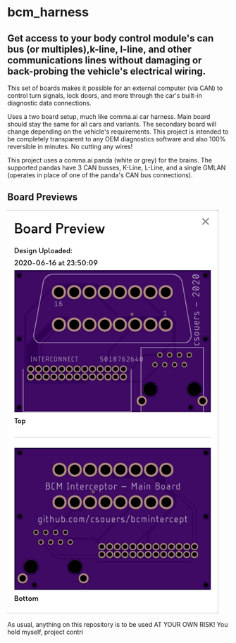 
# bcm_harness

## Get access to your body control module's can bus (or multiples),k-line, l-line, and other communications lines without damaging or back-probing the vehicle's electrical wiring.

This set of boards makes it possible for an external computer (via CAN) to control turn signals, lock doors, and more through the car's built-in diagnostic data connections.

Uses a two board setup, much like comma.ai car harness. Main board should stay the same for all cars and variants. The secondary board will change depending on the vehicle's requirements. This project is intended to be completely transparent to any OEM diagnostics software and also 100% reversible in minutes. No cutting any wires!

This project uses a comma.ai panda (white or grey) for the brains. The supported pandas have 3 CAN busses, K-Line, L-Line, and a single GMLAN (operates in place of one of the panda's CAN bus connections).

## Board Previews

![image info](./main_preview.png)

As usual, anything on this repository is to be used AT YOUR OWN RISK! You hold myself, project contri
<!--stackedit_data:
eyJoaXN0b3J5IjpbLTExMDI4MDQ2MjcsMTUzMjQzNDI5Nl19
-->